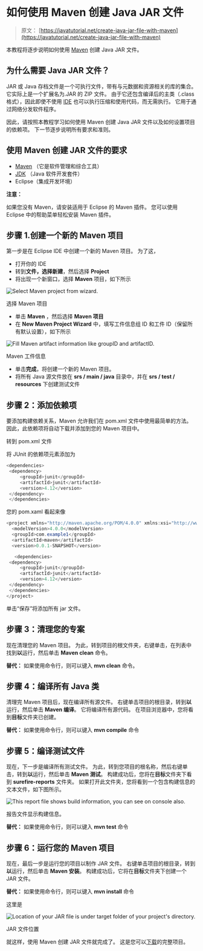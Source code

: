 # 如何使用 Maven 创建 Java JAR 文件

> 原文： [https://javatutorial.net/create-java-jar-file-with-maven](https://javatutorial.net/create-java-jar-file-with-maven)

本教程将逐步说明如何使用 [Maven](https://javatutorial.net/how-to-install-maven-on-windows-linux-and-mac) 创建 Java JAR 文件。

## 为什么需要 Java JAR 文件？

JAR 或 Java 存档文件是一个可执行文件，带有与元数据和资源相关的库的集合。 它实际上是一个扩展名为.JAR 的 ZIP 文件。 由于它还包含编译后的主类（.class 格式），因此即使不使用 [IDE](https://javatutorial.net/choose-your-java-ide-eclipse-netbeans-and-intellij-idea) 也可以执行压缩和使用代码，而无需执行。 它用于通过网络分发软件程序。

因此，请按照本教程学习如何使用 Maven 创建 Java JAR 文件以及如何设置项目的依赖项。 下一节逐步说明所有要求和准则。

## 使用 Maven 创建 JAR 文件的要求

*   [Maven](https://javatutorial.net/how-to-install-maven-on-windows-linux-and-mac) （它是软件管理和综合工具）
*   [JDK](https://javatutorial.net/install-java-8-jdk-on-ubuntu) （Java 软件开发套件）
*   Eclipse（集成开发环境）

**注意：**

如果您没有 Maven，请安装适用于 Eclipse 的 Maven 插件。 您可以使用 Eclipse 中的帮助菜单轻松安装 Maven 插件。

## 步骤 1.创建一个新的 Maven 项目

第一步是在 Eclipse IDE 中创建一个新的 Maven 项目。 为了这，

*   打开你的 IDE
*   转到**文件，**选择**新建**，然后选择 **Project**
*   将出现一个新窗口，选择 **Maven** 项目，如下所示

![Select Maven project from wizard. ](img/00ab8c06c8153d30258daadb5bd34f80.jpg)

选择 Maven 项目

*   单击 **Maven** ，然后选择 **Maven 项目**
*   在 **New Maven Project Wizard** 中，填写工件信息组 ID 和工件 ID（保留所有默认设置），如下所示

![Fill Maven artifact information like groupID and artifactID. ](img/ea509f3cf0d05adf5a5a60ca2de6771d.jpg)

Maven 工件信息

*   单击**完成**，将创建一个新的 Maven 项目。
*   将所有 Java 源文件放在 **srs / main / java** 目录中，并在 **srs / test / resources** 下创建测试文件

## 步骤 2：添加依赖项

要添加构建依赖关系，Maven 允许我们在 pom.xml 文件中使用最简单的方法。 因此，此依赖项将自动下载并添加到您的 Maven 项目中。

转到 pom.xml 文件

将 JUnit 的依赖项元素添加为

```java
<dependencies>
 <dependency> 
	 <groupId>junit</groupId>
	 <artifactId>junit</artifactId>
	 <version>4.12</version>
 </dependency>
 </dependencies>

```

您的 pom.xaml 看起来像

```java
<project xmlns="http://maven.apache.org/POM/4.0.0" xmlns:xsi="http://www.w3.org/2001/XMLSchema-instance" xsi:schemaLocation="http://maven.apache.org/POM/4.0.0 http://maven.apache.org/xsd/maven-4.0.0.xsd">
  <modelVersion>4.0.0</modelVersion>
  <groupId>com.example1</groupId>
  <artifactId>maven</artifactId>
  <version>0.0.1-SNAPSHOT</version>

   <dependencies>
 <dependency> 
	 <groupId>junit</groupId>
	 <artifactId>junit</artifactId>
	 <version>4.12</version>
 </dependency>
 </dependencies>
</project>

```

单击“保存”将添加所有 jar 文件。

## 步骤 3：清理您的专案

现在清理您的 Maven 项目。 为此，转到项目的根文件夹，右键单击，在列表中找到**以**运行，然后单击 **Maven clean** 命令。

**替代：**
如果使用命令行，则可以键入 **mvn clean** 命令。

## 步骤 4：编译所有 Java 类

清理完 Maven 项目后，现在编译所有源文件。 右键单击项目的根目录，转到**以**运行，然后单击 **Maven 编译**。 它将编译所有源代码。 在项目浏览器中，您将看到**目标**文件夹已创建。

**替代：**
如果使用命令行，则可以键入 **mvn compile** 命令

## 步骤 5：编译测试文件

现在，下一步是编译所有测试文件。 为此，转到您项目的根名称，然后右键单击，转到**以**运行，然后单击 **Maven 测试**。 构建成功后，您将在**目标**文件夹下看到 **surefire-reports** 文件夹。 如果打开此文件夹，您将看到一个包含构建信息的文本文件，如下图所示。

![This report file shows build information, you can see on console also.](img/e213fe238d4ef69c1f090ed73bffe5cd.jpg)

报告文件显示构建信息。

**替代：**
如果使用命令行，则可以键入 **mvn test** 命令

## 步骤 6：运行您的 Maven 项目

现在，最后一步是运行您的项目以制作 JAR 文件。 右键单击项目的根目录，转到**以**运行，然后单击 **Maven 安装**。 构建成功后，它将在**目标**文件夹下创建一个 JAR 文件。

**替代：**
如果使用命令行，则可以键入 **mvn install** 命令

这里是

![Location of your JAR file is under target folder of your project's directory. ](img/82df5b32976f1065a8fbe96c974d7fc5.jpg)

JAR 文件位置

就这样，使用 Maven 创建 JAR 文件就完成了。 这是您可以[下载](https://github.com/NeelumAyub/Tutorials/tree/master/maven-example)的完整项目。